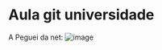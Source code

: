 # Aula git universidade
A 
Peguei da net: 
![image](https://wallpapers.com/images/featured/foto-de-perfil-legal-2we7xmn0737hqgtu.jpg)
